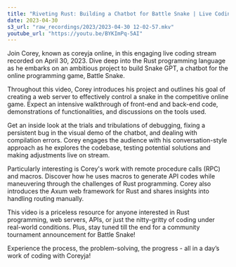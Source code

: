```yaml
---
title: "Riveting Rust: Building a Chatbot for Battle Snake | Live Coding Stream with Coreyja"
date: 2023-04-30
s3_url: "raw_recordings/2023/2023-04-30 12-02-57.mkv"
youtube_url: "https://youtu.be/BYKImPq-5AI"
---
```


 
Join Corey, known as coreyja online, in this engaging live coding stream recorded on April 30, 2023. Dive deep into the Rust programming language as he embarks on an ambitious project to build Snake GPT, a chatbot for the online programming game, Battle Snake. 

Throughout this video, Corey introduces his project and outlines his goal of creating a web server to effectively control a snake in the competitive online game. Expect an intensive walkthrough of front-end and back-end code, demonstrations of functionalities, and discussions on the tools used. 

Get an inside look at the trials and tribulations of debugging, fixing a persistent bug in the visual demo of the chatbot, and dealing with compilation errors. Corey engages the audience with his conversation-style approach as he explores the codebase, testing potential solutions and making adjustments live on stream.

Particularly interesting is Corey's work with remote procedure calls (RPC) and macros. Discover how he uses macros to generate API codes while maneuvering through the challenges of Rust programming. Corey also introduces the Axum web framework for Rust and shares insights into handling routing manually. 

This video is a priceless resource for anyone interested in Rust programming, web servers, APIs, or just the nitty-gritty of coding under real-world conditions. Plus, stay tuned till the end for a community tournament announcement for Battle Snake! 

Experience the process, the problem-solving, the progress - all in a day’s work of coding with Coreyja!

